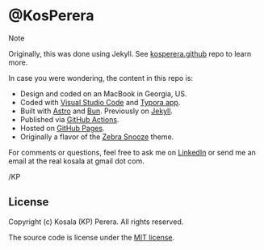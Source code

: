 # @KosPerera

> [!Note]
> Originally, this was done using Jekyll. See [kosperera.github](https://github.com/kosperera/kosperera.github) repo to learn more.

In case you were wondering, the content in this repo is:

- Design and coded on an MacBook in Georgia, US.
- Coded with [Visual Studio Code](https://code.visualstudio.com) and [Typora app](https://support.typora.io/Typora-on-macOS/).
- Built with [Astro](https://astro.build) and [Bun](https://github.com/alertbox/try-bun/). Previously on [Jekyll](https://github.com/kosperera/kosperera.github/).
- Published via [GitHub Actions](./.github/workflows/deploy.yaml).
- Hosted on [GitHub Pages](https://docs.github.com/en/pages/getting-started-with-github-pages/configuring-a-publishing-source-for-your-github-pages-site#publishing-with-a-custom-github-actions-workflow).
- Originally a flavor of the [Zebra Snooze](https://github.com/alertbox/zebra-snooze) theme.

For comments or questions, feel free to ask me on [LinkedIn](https://www.linkedin.com/in/kosperera) or send me an email at the real kosala at gmail dot com.

/KP

## License

Copyright (c) Kosala (KP) Perera. All rights reserved.

The source code is license under the [MIT license](#MIT-1-ov-file).
